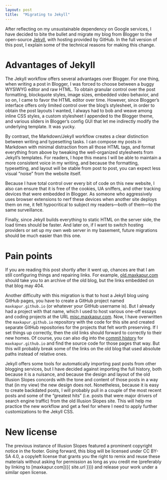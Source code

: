 ```yaml
---
layout: post
title:  "Migrating to Jekyll"
---
```



After reflecting on my unsustainable dependency on Google services, I have decided to bite
the bullet and migrate my blog from Blogger to the open-source [Jekyll](https://github.com/jekyll/jekyll),
with hosting provided by GitHub. In the full version of this post,
I explain some of the technical reasons for making this change. 

<!--more-->

# Advantages of Jekyll

The Jekyll workflow offers several advantages over Blogger. For one thing, when writing a post in Blogger,
I was forced to choose between a buggy WYSIWYG editor and raw HTML. To obtain granular control over the
post formatting, blockquote styles, image sizes, embedded video behavior, and so on, I came to favor the HTML
editor over time. However, since Blogger’s interface offers only limited control over the blog’s stylesheet, in
order to obtain the post layouts I wanted, I always had to
bob and weave among inline CSS styles, a custom stylesheet I appended to the Blogger theme, and various
sliders in Blogger’s config GUI that let me indirectly modify the underlying template. It was yucky.

By contrast,
the Markdown/Jekyll workflow creates a clear distinction between writing and typesetting tasks. I can compose
my posts in Markdown with minimal distraction from all those HTML tags, and format everything from above by tweaking
the well-organized stylesheets from Jekyll’s templates. For readers, I hope this means I will be able to maintain 
a more consistent voice in my writing, and because the formatting, typesetting, and layout will be stable from post to
post, you can expect less visual “noise” from the website itself. 

Because I have total control over every bit of code on this new website, I also can ensure that it is free of the
cookies, UA sniffers, and other tracking devices that were embedded in Blogger. As someone who aggressively uses
browser extensions to nerf these devices when another site deploys them on me, it felt hypocritical to subject my
readers—both of them—to the same surveillance.

Finally, since Jekyll builds everything to static HTML on the server side,
the load times should be faster. And later on, if I want to switch hosting providers or set up my own web server in my
basement, future migrations should be much easier than this one.

# Pain points

If you are reading this post shortly after it went up, chances are that I am still configuring things and repairing links.
For example, [old.maxkapur.com](https://old.maxkapur.com/) should take you to an archive of the old blog,
but the links embedded on that blog may 404.

Another difficulty with this migration is that to host a Jekyll blog using GitHub pages, you have to create a GitHub project named `maxkapur.github.io` (or whatever your GitHub username is). But I already had a project with that name, which I used to host various one-off essays and coding projects at the URL [misc.maxkapur.com](https://misc.maxkapur.com). Now, I have overwritten the `maxkapur.github.io` repository with the code for this site and created separate GitHub repositories for the projects that felt worth preserving. If I set things up correctly, then the old links should forward to correctly to their new homes. Of course, you can also 
dig into the [commit history](https://github.com/maxkapur/maxkapur.github.io/commits/master) for `maxkapur.github.io` and find the source code for those
pages that way. But this will probably break some of the links on the old blog that used absolute paths instead of relative ones.

Jekyll offers some tools for automatically importing past posts from other blogging services, but I have decided against importing the full history, both because it is a nuisance, and because the design and layout of the old Illusion Slopes concords with the tone and content of those posts in a way that (in my view) the new design does not. Nonetheless, because it is easy to create backdated posts, I will probably pull in a couple of the most recent posts and some of the “greatest hits” (i.e. posts that were major drivers of search engine traffic) from the old Illusion Slopes site. This will help me practice the new workflow and get a feel for where I need to apply further customizations to the Jekyll CSS.

# New license

The previous instance of Illusion Slopes featured a prominent copyright notice in the footer. Going forward, this blog will be licensed under CC BY-SA 4.0, a copyleft license that grants you the right to remix and reuse these materials without asking for permission as long as you credit me (preferably by linking to [maxkapur.com]({{ site.url }})) and release your work under a similar open license.
